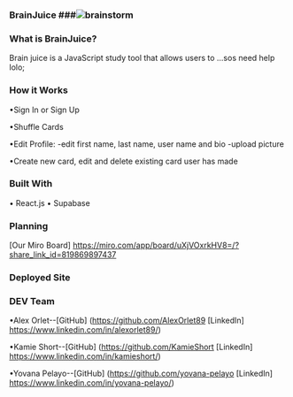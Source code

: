 ### BrainJuice ###![brainstorm](https://user-images.githubusercontent.com/94511266/171746205-0b2d6468-6d0c-44b6-933b-d34c76a497ca.png)


### What is BrainJuice? ###

Brain juice is a JavaScript study tool that allows users to ...sos need help  lolo;



### How it Works ###

•Sign In or Sign Up

•Shuffle Cards

•Edit Profile:
-edit first name, last name, user name and bio
-upload picture

•Create new card, edit and delete existing card user has made


### Built With ###

• React.js
• Supabase


### Planning ###
[Our Miro Board]
 https://miro.com/app/board/uXjVOxrkHV8=/?share_link_id=819869897437

### Deployed Site ###

### DEV Team ###

•Alex Orlet--[GitHub] (https://github.com/AlexOrlet89
[LinkedIn] https://www.linkedin.com/in/alexorlet89/)

•Kamie Short--[GitHub] (https://github.com/KamieShort
[LinkedIn] https://www.linkedin.com/in/kamieshort/)

•Yovana Pelayo--[GitHub] (https://github.com/yovana-pelayo
[LinkedIn] https://www.linkedin.com/in/yovana-pelayo/)



